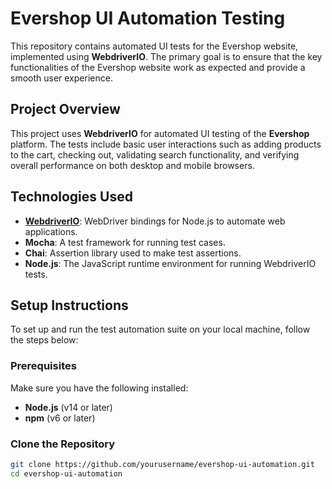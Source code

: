 # Evershop UI Automation Testing

This repository contains automated UI tests for the Evershop website, implemented using **WebdriverIO**. The primary goal is to ensure that the key functionalities of the Evershop website work as expected and provide a smooth user experience.


## Project Overview

This project uses **WebdriverIO** for automated UI testing of the **Evershop** platform. The tests include basic user interactions such as adding products to the cart, checking out, validating search functionality, and verifying overall performance on both desktop and mobile browsers.

## Technologies Used

- **[WebdriverIO](https://webdriver.io/)**: WebDriver bindings for Node.js to automate web applications.
- **Mocha**: A test framework for running test cases.
- **Chai**: Assertion library used to make test assertions.
- **Node.js**: The JavaScript runtime environment for running WebdriverIO tests.

## Setup Instructions

To set up and run the test automation suite on your local machine, follow the steps below:

### Prerequisites

Make sure you have the following installed:
- **Node.js** (v14 or later)
- **npm** (v6 or later)

### Clone the Repository

```bash
git clone https://github.com/yourusername/evershop-ui-automation.git
cd evershop-ui-automation
